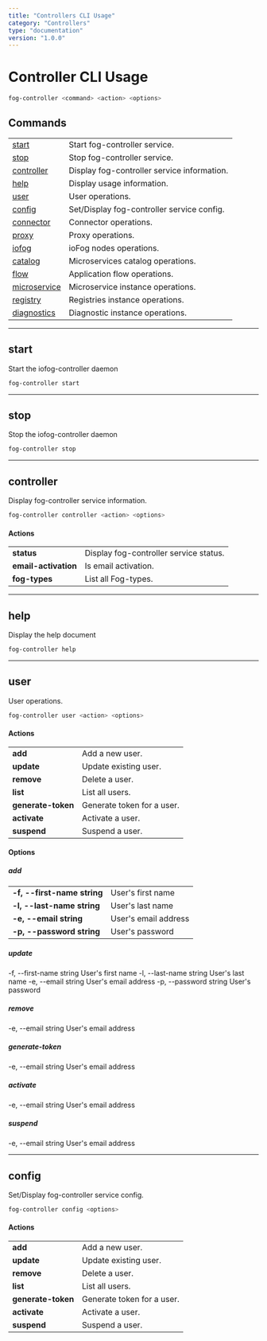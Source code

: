 ```yaml
---
title: "Controllers CLI Usage"
category: "Controllers"
type: "documentation"
version: "1.0.0"
---
```


# Controller CLI Usage

```sh
fog-controller <command> <action> <options>
```
## Commands
| | |
| - | - |
| [start](#) | Start fog-controller service. |
| [stop](#) | Stop fog-controller service. |
| [controller](#) | Display fog-controller service information. |
| [help](#) | Display usage information. |
| [user](#) | User operations. |
| [config](#) | Set/Display fog-controller service config. |
| [connector](#) | Connector operations. |
| [proxy](#) | Proxy operations. |
| [iofog](#) | ioFog nodes operations. |
| [catalog](#) | Microservices catalog operations. |
| [flow](#) | Application flow operations. |
| [microservice](#) | Microservice instance operations. |
| [registry](#) | Registries instance operations. |
| [diagnostics](#) | Diagnostic instance operations. |

---

## start
Start the iofog-controller daemon

```sh
fog-controller start
```

---

## stop
Stop the iofog-controller daemon

```sh
fog-controller stop
```

---

## controller
Display fog-controller service information.

```sh
fog-controller controller <action> <options>
```

#### Actions
| | |
| - | - |
| **status** | Display fog-controller service status. |
| **email-activation** |Is email activation. |
| **fog-types** | List all Fog-types. |

---

## help
Display the help document

```sh
fog-controller help
```

---

## user
User operations.

```sh
fog-controller user <action> <options>
```

#### Actions
| | |
| - | - |
| **add** | Add a new user. |
| **update** | Update existing user. |
| **remove** | Delete a user. |
| **list** | List all users. |
| **generate-token** | Generate token for a user. |
| **activate** | Activate a user. |
| **suspend** | Suspend a user. |

#### Options
##### add
| | |
| - | - |
| **-f, --first-name string** | User's first name |
| **-l, --last-name string** | User's last name |
| **-e, --email string** | User's email address |
| **-p, --password string** | User's password |

##### update

  -f, --first-name string   User's first name
  -l, --last-name string    User's last name
  -e, --email string        User's email address
  -p, --password string     User's password

##### remove

  -e, --email string   User's email address

##### generate-token

  -e, --email string   User's email address

##### activate

  -e, --email string   User's email address

##### suspend

  -e, --email string   User's email address

---

## config
Set/Display fog-controller service config.

```sh
fog-controller config <options>
```

#### Actions
| | |
| - | - |
| **add** | Add a new user. |
| **update** | Update existing user. |
| **remove** | Delete a user. |
| **list** | List all users. |
| **generate-token** | Generate token for a user. |
| **activate** | Activate a user. |
| **suspend** | Suspend a user. |



<!--


**Command List**

 start          -- Start fog-controller service.
 stop           -- Stop fog-controller service.
 controller     -- Display fog-controller service information.
 help           -- Display usage information.
 version        -- Display fog-controller service version.
 user           -- User operations.
 config         -- Set/Display fog-controller service config.
 connector      -- Connector operations.
 proxy          -- Proxy operations.
 iofog          -- ioFog nodes operations.
 catalog        -- Microservices catalog operations.
 flow           -- Application flow operations.
 microservice   -- Microservice instance operations.
 registry       -- Registries instance operations.
 diagnostics    -- Diagnostic instance operations.
<br>
<br>
<br>


**Config**
$ fog-controller config <*options*>

 *add*

 -p, --port number                (Port)
 -c, --ssl-cert string            (Path to SSL certificate file)
 -k, --ssl-key string             (Path to SSL key file)
 -i, --intermediate-cert string   (Path to SSL intermediate certificate file)
 -m, --email-activation-on        (Email activation required)
 -n, --email-activation-off       (Email activation not required)
 -a, --email-address string       (Email address to send activations from)
 -w, --email-password string      (Email password to send activations from)
 -s, --email-service string       (Email service to send activations)
 -d, --log-dir string             (Log files directory)
 -z, --log-size number            (Log files size (MB))

 *list*<br>

 *dev-mode*<br>

 -o, --on     (Enable dev mode)<br>
 -f, --off    (Disable dev mode)<br>

<br>
<br>
<br>

**Connector**

$ fog-controller connector <*command*> <*options*>

**Command List**

 add      -- Add a new Connector.
 update   -- Update existing Connector.
 remove   -- Delete a Connector.
 list     -- List all Connectors.

*add*

 -n, --name string        (Connector name)
 -d, --domain string      (Connector domain name)
 -i, --public-ip string   (Connector public IP address)
 -c, --cert string        (Certificate)
 -S, --self-signed-on     (Switch on self-signed enabled)
 -s, --self-signed-off    (Switch off self-signed disabled)
 -H, --dev-mode-on        (Switch on dev mode)
 -h, --dev-mode-off       (Switch off dev mode)

*update*

 -n, --name string        (Connector name)
 -d, --domain string      (Connector domain name)
 -i, --public-ip string   (Connector public IP address)
 -c, --cert string        (Certificate)
 -S, --self-signed-on     (Switch on self-signed enabled)
 -s, --self-signed-off    (Switch off self-signed disabled)
 -H, --dev-mode-on        (Switch on dev mode)
 -h, --dev-mode-off       (Switch off dev mode)

*remove*

 -i, --public-ip string   (Connector public IP address)

<br>
<br>
<br>

**Proxy**

$ fog-controller proxy <*command*> <*options*>

**Command List**

 update   -- Update existing proxy or create a new one.
 list     -- List all proxies.

*update*

 -u, --username string   (Proxy username)
 -p, --password string   (Proxy password)
 -s, --host string       (Proxy host address)
 -k, --rsa-key string    (Proxy RSA key)
 -o, --port number       (Proxy port)
 -f, --iofogUuid string  (Fog UUID)
 -a, --action string     (Action: can be either 'open' or 'close')

**Example**<br>
 proxy update -u dmitry -p dpass -s 127.12.14.52 -k /home/dmitrys/documents/rsa.txt -o 22 -f NH44VjVFnr8946Yr8HPRrJdFZgLN8k7j -a close<br>

*list*<br>

**Example**<br>
proxy list
<br>
<br>
<br>

 **IoFog**

 $ fog-controller iofog <*command*> <*options*>

**Command List**

  add                -- Add a new ioFog node.
  update             -- Update existing ioFog node.
  remove             -- Delete an ioFog node.
  list               -- List all ioFog nodes.
  info               -- Get ioFog node settings.
  provisioning-key   -- Get provisioning key for an ioFog node.
  reboot             -- Reboot ioFog node.
  version            -- Change agent version of ioFog node.
  tunnel             -- Tunnel operations for an ioFog node.
  hal-hw             -- Get HAL Hardware ioFog node data.
  hal-usb            -- Get HAL USB ioFog node data.

*add*

  -f, --file string               (ioFog settings JSON file)
  -n, --name string               (ioFog node name)
  -l, --location string           (ioFog node location)
  -t, --latitude number           (ioFog node latitude)
  -g, --longitude number          (ioFog node longitude)
  -d, --description string        (ioFog node description)
  -D, --docker-url string         (ioFog node docker url)
  -M, --disk-limit number         (ioFog node disk usage limit (MB))
  -T, --disk-directory string     (ioFog node disk directory)
  -m, --memory-limit number       (ioFog node memory usage limit (MB))
  -c, --cpu-limit number          (ioFog node CPU usage limit (%))
  -G, --log-limit number          (ioFog node log size limit (MB))
  -Y, --log-directory string      (ioFog node log files directory)
  -C, --log-file-count number     (ioFog node log files count)
  -s, --status-frequency number   (ioFog node status check frequency (seconds))
  -F, --change-frequency number   (ioFog node configuration change check frequency (seconds))
  -Q, --device-frequency number   (ioFog node device scan frequency (seconds))
  -B, --bluetooth-enable          (Enable bluetooth on ioFog node)
  -b, --bluetooth-disable         (Disable bluetooth on ioFog node)
  -W, --watchdog-enable           (Enable watchdog on ioFog node)
  -w, --watchdog-disable          (Disable watchdog on ioFog node)
  -a, --abs-hw-disable            (Disable hardware abstraction on ioFog node)
  -A, --abs-hw-enable             (Enable hardware abstraction on ioFog node)
  -o, --reboot                    (Reboot ioFog node)
  -y, --fog-type number           (ioFog node architecture type)
  -u, --user-id number            (User's id)

*update*

  -f, --file string               (ioFog settings JSON file)
  -i, --node-id string            (ioFog node ID)
  -n, --name string               (ioFog node name)
  -l, --location string           (ioFog node location)
  -t, --latitude number           (ioFog node latitude)
  -g, --longitude number          (ioFog node longitude)
  -d, --description string        (ioFog node description)
  -D, --docker-url string         (ioFog node docker url)
  -M, --disk-limit number         (ioFog node disk usage limit (MB))
  -T, --disk-directory string     (ioFog node disk directory)
  -m, --memory-limit number       (ioFog node memory usage limit (MB))
  -c, --cpu-limit number          (ioFog node CPU usage limit (%))
  -G, --log-limit number          (ioFog node log size limit (MB))
  -Y, --log-directory string      (ioFog node log files directory))
  -C, --log-file-count number     (ioFog node log files count)
  -s, --status-frequency number   (ioFog node status check frequency (seconds))
  -F, --change-frequency number   (ioFog node configuration change check frequency (seconds))
  -Q, --device-frequency number   (ioFog node device scan frequency (seconds))
  -B, --bluetooth-enable          (Enable bluetooth on ioFog node)
  -b, --bluetooth-disable         (Disable bluetooth on ioFog node)
  -W, --watchdog-enable           (Enable watchdog on ioFog node)
  -w, --watchdog-disable          (Disable watchdog on ioFog node)
  -a, --abs-hw-disable            (Disable hardware abstraction on ioFog node)
  -A, --abs-hw-enable             (Enable hardware abstraction on ioFog node)
  -o, --reboot                    (Reboot ioFog node)
  -y, --fog-type number           (ioFog node architecture type)

*remove*

  -i, --node-id string   (ioFog node ID)

*info*

  -i, --node-id string   (ioFog node ID)

*provisioning-key*

  -i, --node-id string   (ioFog node ID)

*reboot*

  -i, --node-id string   (ioFog node ID)

*version*

  -i, --node-id         string           (ioFog node ID)
  -v, --version-command string           (ioFog version command)

*tunnel*

  -e, --enable     (Enable tunnel)
  -S, --disable    (Disable tunnel)
  -O, --info       (Display tunnel info)

 *hal-hw*

  -i, --node-id string   (ioFog node ID)<br>

 *hal-usb*

  -i, --node-id string   (ioFog node ID)<br>

*JSON File Schema*

  name: string
  location: string
  latitude: number
  longitude: number
  description: string
  dockerUrl: string
  diskLimit: number
  diskDirectory: string
  memoryLimit: number
  cpuLimit: number
  logLimit: number
  logDirectory: string
  logFileCount: number
  statusFrequency: number
  changeFrequency: number
  deviceScanFrequency: number
  bluetoothEnabled: boolean
  watchdogEnabled: boolean
  abstractedHardwareEnabled: boolean
  reboot: boolean
  fogType: number

<br>
<br>
<br>

**Catalog**<br>

$ fog-controller catalog <*command*> <*options*>

**Command List**<br>

 add      -- Add a new catalog item.<br>
 update   -- Update existing catalog item.<br>
 remove   -- Delete a catalog item.<br>
 list     -- List all catalog items.<br>
 info     -- Get catalog item settings.<br>

*add*

 -f, --file string             (Catalog item settings JSON file)<br>
 -n, --name string             (Catalog item name)<br>
 -d, --description string      (Catalog item description)<br>
 -c, --category string         (Catalog item category)<br>
 -x, --x86-image string        (x86 docker image name)<br>
 -a, --arm-image string        (ARM docker image name)<br>
 -p, --publisher string        (Catalog item publisher name)<br>
 -s, --disk-required number    (Amount of disk required to run the microservice (MB))<br>
 -r, --ram-required number     (Amount of RAM required to run the microservice (MB))<br>
 -t, --picture string          (Catalog item picture)<br>
 -P, --public                  (Public catalog item)<br>
 -V, --private                 (Private catalog item)<br>
 -g, --registry-id number      (Catalog item docker registry ID)<br>
 -I, --input-type string       (Catalog item input type)<br>
 -F, --input-format string     (Catalog item input format)<br>
 -O, --output-type string      (Catalog item output type)<br>
 -T, --output-format string    (Catalog item output format)<br>
 -X, --config-example string   (Catalog item config example)<br>
 -u, --user-id number          (User's id)<br>

*update*<br>

 -f, --file string             (Catalog item settings JSON file)<br>
 -i, --item-id string          (Catalog item ID)<br>
 -n, --name string             (Catalog item name)<br>
 -d, --description string      (Catalog item description)<br>
 -c, --category string         (Catalog item category)<br>
 -x, --x86-image string        (x86 docker image name)<br>
 -a, --arm-image string        (ARM docker image name)<br>
 -p, --publisher string        (Catalog item publisher name)<br>
 -s, --disk-required number    (Amount of disk required to run the microservice (MB))<br>
 -r, --ram-required number     (Amount of RAM required to run the microservice (MB))<br>
 -t, --picture string          (Catalog item picture)<br>
 -P, --public                  (Public catalog item)<br>
 -V, --private                 (Private catalog item)<br>
 -g, --registry-id number      (Catalog item docker registry ID)<br>
 -I, --input-type string       (Catalog item input type)<br>
 -F, --input-format string     (Catalog item input format)<br>
 -O, --output-type string      (Catalog item output type)<br>
 -T, --output-format string    (Catalog item output format)<br>
 -X, --config-example string   (Catalog item config example)<br>

*remove*<br>

 -i, --item-id string   -- Catalog item ID<br>

*info*<br>

 -i, --item-id string   -- Catalog item ID<br>

*JSON File Schema*<br>

 name: string<br>
 description: string<br>
 category: string<br>
 publisher: string<br>
 diskRequired: number<br>
 ramRequired: number<br>
 picture: string<br>
 isPublic: boolean<br>
 registryId: number<br>
 configExample: string<br>
 images: array of objects<br>
 containerImage: string<br>
 fogTypeId: number<br>
 inputType: object<br>
 infoType: string<br>
 infoFormat: string<br>
 outputType: object<br>
 infoType: string<br>
 infoFormat: string<br>
<br>
<br>
<br>
**Flow**<br>

 $ fog-controller flow <*command*> <*options*><br>

*Command List*<br>

 add      -- Add a new flow.<br>
 update    -- Update existing flow.<br>
 remove    -- Delete a flow.<br>
 list      -- List all flows.<br>
 info      -- Get flow settings.<br>

*add*<br>

 -f, --file string          (Application flow settings JSON file)<br>
 -n, --name string          (Application flow name)<br>
 -d, --description string   (Application flow description)<br>
 -a, --activate             (Activate application flow)<br>
 -D, --deactivate           (Deactivate application flow)<br>
 -u, --user-id number       (User's id)<br>

*update*<br>

 -f, --file string          (Application flow settings JSON file)<br>
 -i, --flow-id string       (Application flow ID)<br>
 -n, --name string          (Application flow name)<br>
 -d, --description string   (Application flow description)<br>
 -a, --activate             (Activate application flow)<br>
 -D, --deactivate           (Deactivate application flow)<br>

*remove*<br>

 -i, --flow-id string   -- Application flow ID

*info*<br>

 -i, --flow-id string   -- Application flow ID

*JSON File Schema*<br>

 name: string<br>
 description: string<br>
 isActivated: boolean<br>

<br>
<br>
<br>

 **Microservice**<br>

 $ fog-controller microservice <*command*> <*options*><br>

*Command List*<br>

 add      -- Add a new microservice.<br>
 update   -- Update existing microservice.<br>
 remove   -- Delete a microservice.<br>
 list     -- List all microservices.<br>
 info     -- Get microservice settings.<br>
 route    -- Add/Remove microservice route.<br>
 strace   -- strace option operations.<br>

*add*<br>

 -f, --file string         (Microservice settings JSON file)<br>
 -n, --name string         (Microservice name)<br>
 -c, --catalog-id string   (Catalog item ID)<br>
 -F, --flow-id string      (Application flow ID)<br>
 -I, --iofog-id string     (ioFog node ID)<br>
 -g, --config string       (Microservice config)<br>
 -v, --volumes string[]    (Microservice volume mapping(s))<br>
 -l, --log-limit number    (Log file size limit (MB))<br>
 -r, --root-enable         (Enable root access)<br>
 -R, --root-disable        (Disable root access)<br>
 -p, --ports string[]      (Container ports)<br>
 -t, --routes string[]     (Microservice route(s) (receiving microservices))<br>
 -u, --user-id number      (User's id)<br>

*update*<br>

 -f, --file string              (Microservice settings JSON file)<br>
 -i, --microservice-id string   (Microservice ID)<br>
 -n, --name string              (Microservice name)<br>
 -c, --catalog-id string        (Catalog item ID)<br>
 -F, --flow-id string           (Application flow ID)<br>
 -I, --iofog-id string          (ioFog node ID)<br>
 -g, --config string            (Microservice config)<br>
 -v, --volumes string[]         (Microservice volume mapping(s))<br>
 -l, --log-limit number         (Log file size limit (MB))<br>
 -r, --root-enable              (Enable root access)<br>
 -R, --root-disable             (Disable root access)<br>
 -p, --ports string[]           (Container ports)<br>
 -t, --routes string[]          (Microservice route(s) (receiving microservices))<br>

*remove*<br>

 -i, --microservice-id string   (Microservice ID)<br>

*info*<br>

 -i, --microservice-id string   (Microservice ID)<br>

*route*<br>

 -i, --microservice-id string   (Microservice ID)<br>
 -a, --add string[]             (Add new route(s))<br>
 -m, --remove string[]          (Delete existing route(s))<br>

*strace*<br>

 -i, --microservice-id string   (Microservice ID)<br>
 -e, --enable                   (Enable strace option)<br>
 -d, --disable                  (Disable strace option)<br>
 -G, --get string               (Get strace data, formats: string,file)<br>

*JSON File Schema*<br>

 name: string<br>
 catalogItemId: string<br>
 flowId: string<br>
 ioFogNodeId: string<br>
 config: string<br>
 volumeMappings: string<br>
 logLimit: number<br>
 rootHostAccess: true<br>
 ports: object<br>
 internal: number<br>
 external: number<br>
 tunnel: boolean<br>
 routes: array of strings<br>

*Examples*

 1. Single mapping:                       $ fog-controller microservice add [other required options] --volumes
                                       /host_src:/container_src<br>
 2. Multiple mappings:                   $ fog-controller microservice add [other required options] --volumes
                                       /host_src:/container_src /host_bin:/container_bin<br>
 3. Ports (internal:external:tunnel):     $ fog-controller microservice add [other required options] --ports
                                       80:8080:false 443:5443:true<br>
 4. Add routes:                           $ fog-controller microservice route -i ABCD --add DEF GHI<br>
 5. Delete route:                         $ fog-controller microservice route -i ABC --remove DEF<br>
 6. Get strace data:                      $ fog-controller microservice strace -i ABC --get file<br>
<br>
<br>
<br>

 **Registry**

 $ fog-controller registry <*command*> <*options*><br>

*Command List*<br>

 add      -- Add a new Registry.<br>
 remove   -- Delete a Registry.<br>
 list     -- List all Registries.<br>

*add*<br>

 -u, --uri string        (Registry URI)<br>
 -b, --public            (Set registry as public)<br>
 -r, --private           (Set registry as private)<br>
 -l, --username string   (Registry's user name)<br>
 -p, --password string   (Password)<br>
 -e, --email string      (Email address)<br>
 -i, --user-id number    (User's id)<br>

*remove*<br>

 -d, --item-id number    (Item's id)
<br>
<br>
<br>

 **Diagnostics**

 $ fog-controller diagnostics <*command*> <*options*><br>

*Command List*<br>

 strace-update           -- Change microservice strace status to enabled or disabled.<br>
 strace-info             -- Get microservice strace data.<br>
 strace-ftp-post         -- Post microservice strace data to ftp.<br>
 image-snapshot-create   -- Create microservice image snapshot.<br>
 image-snapshot-get      -- Get microservice image snapshot.<br>

*strace-update*<br>

 -e, --enable                   (Enable microservice strace)<br>
 -o, --disable                  (Disable microservice strace)<br>
 -i, --microservice-id string   (Microservice ID)<br>

*strace-info*<br>

 -i, --microservice-id string   (Microservice ID)<br>
 -f, --format string            (Format of strace data to receive)<br>

 *strace-ftp-post*

 -i, --microservice-id string   (Microservice ID)<br>
 -h, --ftpHost string           (FTP host)<br>
 -p, --ftpPort number           (FTP port)<br>
 -u, --ftpUser string           (FTP user)<br>
 -s, --ftpPass string           (FTP user password)<br>
 -d, --ftpDestDir string        (FTP destination directory)<br>

*image-snapshot-create*

 -i, --microservice-id string   (Microservice ID)<br>

*image-snapshot-get*

 -i, --microservice-id string   (Microservice ID)<br>

 -->